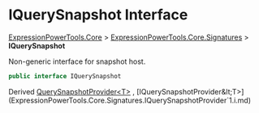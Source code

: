 ﻿# IQuerySnapshot Interface

[ExpressionPowerTools.Core](ExpressionPowerTools.Core.a.md) > [ExpressionPowerTools.Core.Signatures](ExpressionPowerTools.Core.Signatures.n.md) > **IQuerySnapshot**

Non-generic interface for snapshot host.

```csharp
public interface IQuerySnapshot
```

Derived  [QuerySnapshotProvider&lt;T>](ExpressionPowerTools.Core.Providers.QuerySnapshotProvider`1.cs.md) ,  [IQuerySnapshotProvider&lt;T>](ExpressionPowerTools.Core.Signatures.IQuerySnapshotProvider`1.i.md) 

